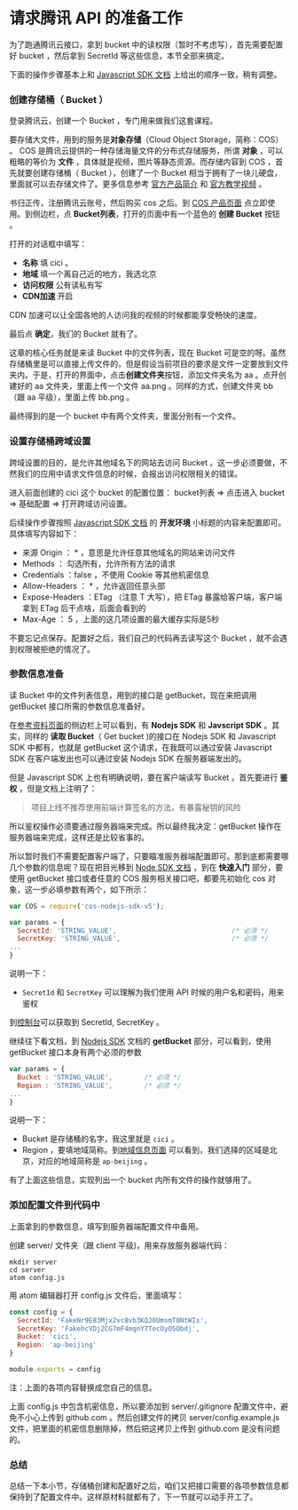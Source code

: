 # 请求腾讯 API 的准备工作

为了跑通腾讯云接口，拿到 bucket 中的读权限（暂时不考虑写），首先需要配置好 bucket ，然后拿到 SecretId 等这些信息，本节全部来搞定。

下面的操作步骤基本上和 [Javascript SDK 文档](https://cloud.tencent.com/document/product/436/11459) 上给出的顺序一致，稍有调整。

### 创建存储桶（ Bucket ）

登录腾讯云，创建一个 Bucket ，专门用来做我们这套课程。

要存储大文件，用到的服务是**对象存储**（Cloud Object Storage，简称：COS） 。 COS 是腾讯云提供的一种存储海量文件的分布式存储服务，所谓 **对象** ，可以粗略的等价为 **文件** ，具体就是视频，图片等静态资源。而存储内容到 COS ，首先就要创建存储桶（ Bucket ），创建了一个 Bucket 相当于拥有了一块儿硬盘，里面就可以去存储文件了。更多信息参考 [官方产品简介](https://cloud.tencent.com/document/product/436/6222) 和 [官方教学视频](https://cloud.tencent.com/course/detail/29?specialId=183) 。

书归正传，注册腾讯云账号，然后购买 cos 之后。到 [COS 产品页面](https://cloud.tencent.com/product/cos) 点立即使用。到侧边栏，点 **Bucket列表**，打开的页面中有一个蓝色的 **创建 Bucket** 按钮 。

打开的对话框中填写：

- **名称** 填 cici 。
- **地域** 填一个离自己近的地方，我选北京
- **访问权限** 公有读私有写
- **CDN加速** 开启

CDN 加速可以让全国各地的人访问我的视频的时候都能享受畅快的速度。

最后点 **确定**，我们的 Bucket 就有了。

这章的核心任务就是来读 Bucket 中的文件列表，现在 Bucket 可是空的呀。虽然存储桶里是可以直接上传文件的，但是假设当前项目的要求是文件一定要放到文件夹内。于是，打开的界面中，点击**创建文件夹**按钮，添加文件夹名为 aa 。点开创建好的 aa 文件夹，里面上传一个文件 aa.png 。同样的方式，创建文件夹 bb （跟 aa 平级），里面上传 bb.png 。

最终得到的是一个 bucket 中有两个文件夹，里面分别有一个文件。

### 设置存储桶跨域设置

跨域设置的目的，是允许其他域名下的网站去访问 Bucket 。这一步必须要做，不然我们的应用中请求文件信息的时候，会报出访问权限相关的错误。

进入前面创建的 cici 这个 bucket 的配置位置： bucket列表 => 点击进入 bucket => 基础配置 => 打开跨域访问设置。

后续操作步骤按照 [Javascript SDK 文档](https://cloud.tencent.com/document/product/436/11459) 的 **开发环境** 小标题的内容来配置即可。具体填写内容如下：

- 来源 Origin ： * ，意思是允许任意其他域名的网站来访问文件
- Methods ： 勾选所有，允许所有方法的请求
- Credentials ：false ，不使用 Cookie 等其他机密信息
- Allow-Headers ： * ，允许返回任意头部
- Expose-Headers ：ETag （注意 T 大写），把 ETag 暴露给客户端，客户端拿到 ETag 后干点啥，后面会看到的
- Max-Age ： 5 ，上面的这几项设置的最大缓存实际是5秒 

不要忘记点保存。配置好之后，我们自己的代码再去读写这个 Bucket ，就不会遇到权限被拒绝的情况了。

### 参数信息准备

读 Bucket 中的文件列表信息，用到的接口是 getBucket，现在来把调用 getBucket 接口所需的参数信息准备好。

在[参考资料页面](https://cloud.tencent.com/document/product/436/8629)的侧边栏上可以看到，有 **Nodejs SDK** 和 **Javscript SDK** 。其实，同样的 **读取 Bucket**（ Get bucket )的接口在 Nodejs SDK 和 Javascript SDK 中都有，也就是 getBucket 这个请求，在我既可以通过安装 Javascript SDK 在客户端发出也可以通过安装 Nodejs SDK 在服务器端发出的。

但是 Javascript SDK 上也有明确说明，要在客户端读写 Bucket ，首先要进行 **鉴权** ，但是文档上注明了：

>项目上线不推荐使用前端计算签名的方法，有暴露秘钥的风险

所以鉴权操作必须要通过服务器端来完成。所以最终我决定：getBucket 操作在服务器端来完成，这样还是比较省事的。

所以暂时我们不需要配置客户端了，只要瞄准服务器端配置即可。那到底都需要哪几个参数的信息呢？现在把目光移到 [Node SDK 文档](https://cloud.tencent.com/document/product/436/8629) ，到在 **快速入门** 部分，要使用 getBucket 接口或者任意的 COS 服务相关接口吧，都要先初始化 cos 对象，这一步必填参数有两个，如下所示：

```js
var COS = require('cos-nodejs-sdk-v5');

var params = {
  SecretId: 'STRING_VALUE',                             /* 必须 */
  SecretKey: 'STRING_VALUE',                            /* 必须 */
...
}
```

说明一下：

- `SecretId` 和 `SecretKey` 可以理解为我们使用 API 时候的用户名和密码，用来鉴权

到[控制台](https://console.cloud.tencent.com/capi)可以获取到 SecretId, SecretKey 。

继续往下看文档，到 [Nodejs SDK](https://cloud.tencent.com/document/product/436/8629) 文档的 **getBucket** 部分，可以看到，使用 getBucket 接口本身有两个必须的参数

```js
var params = {
  Bucket : 'STRING_VALUE',        /* 必须 */
  Region : 'STRING_VALUE',        /* 必须 */
...
}
```

说明一下：

- Bucket 是存储桶的名字，我这里就是 `cici` 。
- Region ，要填地域简称。到[地域信息页面](https://cloud.tencent.com/document/product/436/6224) 可以看到，我们选择的区域是北京，对应的地域简称是 `ap-beijing` 。

有了上面这些信息，实现列出一个 bucket 内所有文件的操作就够用了。

### 添加配置文件到代码中

上面拿到的参数信息，填写到服务器端配置文件中备用。

创建 server/ 文件夹（跟 client 平级)，用来存放服务器端代码：

```
mkdir server
cd server
atom config.js
```

用 atom 编辑器打开 config.js 文件后，里面填写：


```js
const config = {
  SecretId: 'FakeNr9E83Mjx2vc8vb3KQJ0UmsmT0NtWIs',
  SecretKey: 'FakehcVDj2CG7mF4mqnY7TecOyO5Obdj',
  Bucket: 'cici',
  Region: 'ap-beijing'
}

module.exports = config
```

注：上面的各项内容替换成您自己的信息。

上面 config.js 中包含机密信息，所以要添加到 server/.gitignore 配置文件中，避免不小心上传到 github.com 。然后创建文件的拷贝 server/config.example.js 文件，把里面的机密信息删除掉，然后把这拷贝上传到 github.com 是没有问题的。

### 总结

总结一下本小节，存储桶创建和配置好之后，咱们又把接口需要的各项参数信息都保持到了配置文件中。这样原材料就都有了，下一节就可以动手开工了。
